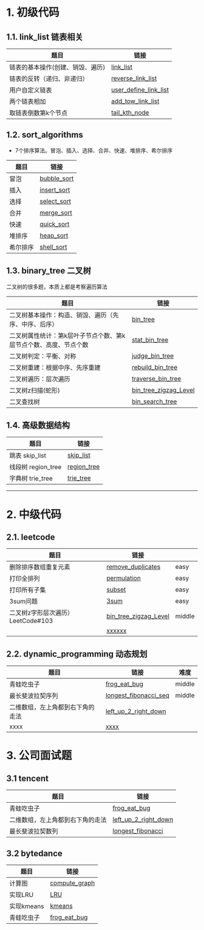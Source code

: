 
# 1. 初级代码

## 1.1. link_list 链表相关

|题目| 链接 |
|--|--|
| 链表的基本操作(创建、销毁、遍历)| [link_list](https://github.com/Jarlonyan/interview_code/blob/master/link_list/link_list.hpp) |
| 链表的反转（递归、非递归）| [reverse_link_list](https://github.com/Jarlonyan/interview_code/blob/master/link_list/reverse_link_list.cpp) |
| 用户自定义链表 | [user_define_link_list](https://github.com/Jarlonyan/interview_code/blob/master/link_list/user_define_link_list.cpp) |
| 两个链表相加 | [add_tow_link_list](//github.com/Jarlonyan/interview_code/blob/master/link_list/add_two_link_list.cpp) |
| 取链表倒数第k个节点 | [tail_kth_node](//github.com/Jarlonyan/interview_code/blob/master/link_list/tail_kth_node.cpp) |

## 1.2. sort_algorithms

+ 7个排序算法。冒泡、插入、选择、合并、快速、堆排序、希尔排序

|题目| 链接 |
|--|--|
| 冒泡 | [bubble_sort](https://github.com/Jarlonyan/interview_code/blob/master/sort_algorithms/bubble_sort.cpp) |
| 插入 | [insert_sort](https://github.com/Jarlonyan/interview_code/blob/master/sort_algorithms/insert_sort.cpp) |
| 选择 | [select_sort](https://github.com/Jarlonyan/interview_code/blob/master/sort_algorithms/select_sort.cpp) |
| 合并 | [merge_sort](https://github.com/Jarlonyan/interview_code/blob/master/sort_algorithms/merge_sort.cpp) |
| 快速 | [quick_sort](https://github.com/Jarlonyan/interview_code/blob/master/sort_algorithms/quick_sort.cpp) |
| 堆排序 | [heap_sort](https://github.com/Jarlonyan/interview_code/blob/master/sort_algorithms/heap_sort.cpp) |
| 希尔排序 | [shell_sort](https://github.com/Jarlonyan/interview_code/blob/master/sort_algorithms/shell_sort.cpp) |


## 1.3. binary_tree 二叉树

二叉树的很多题，本质上都是考察遍历算法

|题目| 链接 |
|--|--|
| 二叉树基本操作：构造、销毁、遍历（先序、中序、后序） | [bin_tree](https://github.com/Jarlonyan/interview_code/blob/master/binary_tree/bin_tree.cpp) |
| 二叉树属性统计：第k层叶子节点个数、第k层节点个数、高度、节点个数 | [stat_bin_tree](https://github.com/Jarlonyan/interview_code/blob/master/binary_tree/stat_bin_tree.cpp) |
| 二叉树判定：平衡、对称 | [judge_bin_tree](https://github.com/Jarlonyan/interview_code/blob/master/binary_tree/judge_bin_tree.cpp) |
| 二叉树重建：根据中序、先序重建 | [rebuild_bin_tree](https://github.com/Jarlonyan/interview_code/blob/master/binary_tree/rebuild_bin_tree.cpp) |
| 二叉树遍历：层次遍历 | [traverse_bin_tree](https://github.com/Jarlonyan/interview_code/blob/master/binary_tree/traverse_bin_tree.cpp) |
| 二叉树z扫描(蛇形) | [bin_tree_zigzag_Level](https://github.com/Jarlonyan/interview_code/blob/master/binary_tree/zigzag_Level_bin_tree.cpp) |
| 二叉查找树 | [bin_search_tree](https://github.com/Jarlonyan/interview_code/blob/master/binary_tree/bin_search_tree.cpp) |


## 1.4. 高级数据结构

|题目| 链接 |
|--|--|
|  跳表 skip_list | [ skip_list ](https://github.com/Jarlonyan/interview_code/blob/master/advanced_data_structure/skip_list.cpp) |
| 线段树 region_tree | [ region_tree ](https://github.com/Jarlonyan/interview_code/blob/master/advanced_data_structure/region_tree.cpp) |
| 字典树 trie_tree | [ trie_tree ](https://github.com/Jarlonyan/interview_code/blob/master/advanced_data_structure/trie_tree.cpp) |

---------------

# 2. 中级代码 

## 2.1. leetcode


| 题目 | 链接 | |
| -- | -- | -- |
| 删除排序数组重复元素 | [remove_duplicates](https://github.com/Jarlonyan/interview_code/blob/master/leetcode/remove_duplicate_sorted_array.cpp) | easy |
| 打印全排列 | [permulation](https://github.com/Jarlonyan/interview_code/blob/master/leetcode/permutation.cpp) | easy |
| 打印所有子集 | [subset](https://github.com/Jarlonyan/interview_code/blob/master/leetcode/subset.cpp) | easy |
| 3sum问题 | [3sum](https://github.com/Jarlonyan/interview_code/blob/master/leetcode/3sum.cpp) | easy |
| 二叉树z字形层次遍历）LeetCode#103 | [bin_tree_zigzag_Level](https://github.com/Jarlonyan/interview_code/blob/master/leetcode/bin_tree_zigzag_Level.cpp) | middle |
|  | [xxxxxx](https://github.com/Jarlonyan/interview_code/blob/master/leetcode/) | |

## 2.2. dynamic_programming 动态规划

| 题目 | 链接 | 难度 | 
| -- | -- | -- |
| 青蛙吃虫子 | [frog_eat_bug](https://github.com/Jarlonyan/interview_code/blob/master/dynamic_programming/frog_eat_bug.cpp) | middle |
| 最长斐波拉契序列 | [longest_fibonacci_seq](https://github.com/Jarlonyan/interview_code/blob/master/dynamic_programming/longest_fibonacci_seq.cpp) | middle |
| 二维数组，左上角都到右下角的走法 | [left_up_2_right_down](https://github.com/Jarlonyan/interview_code/blob/master/dynamic_programming/left_up_2_right_down.cpp) | |
| xxxx | [xxxx](https://github.com/Jarlonyan/interview_code/blob/master/leetcode/) | |



# 3. 公司面试题

## 3.1 tencent

| 题目 | 链接 |
| -- | -- |
| 青蛙吃虫子 | [frog_eat_bug](https://github.com/Jarlonyan/interview_code/blob/master/depth_first_search/frog_eat_bug.cpp) |
| 二维数组，左上角都到右下角的走法 | [left_up_2_right_down](https://github.com/Jarlonyan/interview_code/blob/master/link_list/user_define_link_list.cpp) |
| 最长斐波拉契数列 | [longest_fibonacci](https://github.com/Jarlonyan/interview_code/blob/master/dynamic_programming/longest_fibonacci_seq.cpp) |

## 3.2 bytedance

| 题目 | 链接 |
| -- | -- |
| 计算图 | [compute_graph](https://github.com/Jarlonyan/interview_code/blob/master/company_interview_question/compute_graph.cpp) |
| 实现LRU | [LRU](https://github.com/Jarlonyan/interview_code/blob/master/company_interview_question/LRU.cpp) |
| 实现kmeans | [kmeans](https://github.com/Jarlonyan/interview_code/blob/master/company_interview_question/kmeans.py) |
| 青蛙吃虫子 | [frog_eat_bug](https://github.com/Jarlonyan/interview_code/blob/master/dynamic_programming/frog_eat_bug.cpp) |






